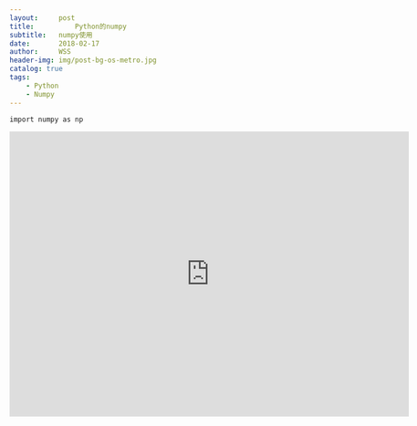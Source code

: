 ```yaml
---
layout:     post
title:      	Python的numpy
subtitle:   numpy使用
date:       2018-02-17
author:     WSS
header-img: img/post-bg-os-metro.jpg
catalog: true
tags:
    - Python
    - Numpy
---
```




`import numpy as np`


<iframe src="http://oyug2kd6x.bkt.clouddn.com//numpy/numpy.html" width="700px" height="500px" frameborder="0" scrolling="no"> </iframe>